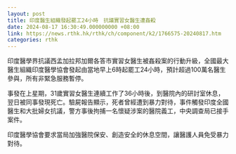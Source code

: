 ```yaml
---
layout: post
title: 印度醫生組織發起罷工24小時　抗議實習女醫生遭姦殺
date: 2024-08-17 16:30:49.000000000 +08:00
link: https://news.rthk.hk/rthk/ch/component/k2/1766575-20240817.htm
categories: rthk
---
```


印度醫學界抗議西孟加拉邦加爾各答市實習女醫生被姦殺案的行動升級，全國最大醫生組織印度醫學協會發起由當地早上6時起罷工24小時，預計超過100萬名醫生參與，所有非緊急服務暫停。

事發在上星期，31歲實習女醫生連續工作了36小時後，到醫院內的研討室休息，翌日被同事發現死亡。驗屍報告顯示，死者曾經遭到暴力對待，事件觸發印度全國醫生和大批婦女抗議，警方事後拘捕一名懷疑涉案的醫院義工，中央調查局已接手案件。

印度醫學協會要求當局加強醫院保安、創造安全的休息空間，讓醫護人員免受暴力對待。
